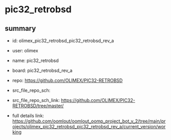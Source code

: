 # pic32_retrobsd
 
## summary 
* id: olimex_pic32_retrobsd_pic32_retrobsd_rev_a
* user: olimex
* name: pic32_retrobsd
* board: pic32_retrobsd_rev_a
* repo: https://github.com/OLIMEX/PIC32-RETROBSD



* src_file_repo_sch: 
* src_file_repo_sch_link: https://github.com/OLIMEX/PIC32-RETROBSD/tree/master/
* full details link: https://github.com/oomlout/oomlout_oomp_project_bot_v_2/tree/main/projects/olimex_pic32_retrobsd_pic32_retrobsd_rev_a/current_version/working  







